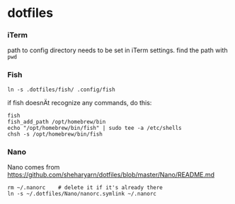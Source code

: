 # dotfiles

### iTerm

path to config directory needs to be set in iTerm settings. find the path with ```pwd```

### Fish

``ln -s .dotfiles/fish/ .config/fish``

if fish doesnÄt recognize any commands, do this:

```
fish
fish_add_path /opt/homebrew/bin
echo "/opt/homebrew/bin/fish" | sudo tee -a /etc/shells
chsh -s /opt/homebrew/bin/fish
```

### Nano

Nano comes from https://github.com/sheharyarn/dotfiles/blob/master/Nano/README.md

```
rm ~/.nanorc    # delete it if it's already there
ln -s ~/.dotfiles/Nano/nanorc.symlink ~/.nanorc
```
